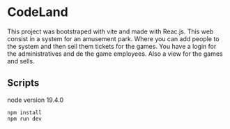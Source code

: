 # CodeLand
This project was bootstraped with vite and made with Reac.js. This web consist in a system for an amusement park. Where you can add people to the system and then sell them tickets for the games. You have a login for the administratives and de the game employees. Also a view for the games and sells.

## Scripts

node version 19.4.0

```
npm install
npm run dev
```
